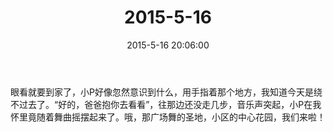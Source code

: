 ﻿---
title: "2015-5-16"
date: 2015-5-16 20:06:00
tags:
categories: 爸爸
---
眼看就要到家了，小P好像忽然意识到什么，用手指着那个地方，我知道今天是绕不过去了。“好的，爸爸抱你去看看”，往那边还没走几步，音乐声突起，小P在我怀里竟随着舞曲摇摆起来了。哦，那广场舞的圣地，小区的中心花园，我们来啦！ 